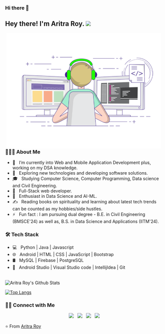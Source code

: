 ### Hi there 👋

<!--
**theroyaritra/theroyaritra** is a ✨ _special_ ✨ repository because its `README.md` (this file) appears on your GitHub profile.

Here are some ideas to get you started:

- 🔭 I’m currently working on ...
- 🌱 I’m currently learning ...
- 👯 I’m looking to collaborate on ...
- 🤔 I’m looking for help with ...
- 💬 Ask me about ...
- 📫 How to reach me: ...
- 😄 Pronouns: ...
- ⚡ Fun fact: ...
-->
<h2> Hey there! I'm Aritra Roy. <img src="https://github.com/souvikguria98/souvikguria98/blob/master/Hi.gif" width="25"></h2>
<img align="right" alt="GIF" src="https://raw.githubusercontent.com/devSouvik/devSouvik/master/gif3.gif" width="500"/>

<h3> 👨🏻‍💻 About Me </h3>

- 🔭 &nbsp; I’m currently into Web and Mobile Application Development plus, working on my DSA knowledge.
- 🤔 &nbsp; Exploring new technologies and developing software solutions.
- 🎓 &nbsp; Studying Computer Science, Computer Programming, Data science and Civil Engineering.
- 💼 &nbsp; Full-Stack web developer.
- 🌱 &nbsp; Enthusiast in Data Science and AI-ML.
- ✍️ &nbsp; Reading books on spirituality and learning about latest tech trends can be counted as my hobbies/side hustles.
- ⚡ &nbsp; Fun fact : I am pursuing dual degree - B.E. in Civil Engineering (BMSCE'24) as well as, B.S. in Data Science and Applications (IITM'24).

<h3>🛠 Tech Stack</h3>

- 💻 &nbsp; Python | Java | Javascript
- 🌐 &nbsp; Android | HTML | CSS | JavaScript | Bootstrap
- 🛢 &nbsp; MySQL | Firebase | PostgreSQL
- 🔧 &nbsp; Android Studio | Visual Studio code | IntellijIdea | Git
<!-- 🖥 &nbsp; Adobe Xd | Illustrator | Photoshop | OpenShot -->

<br>

<img align="center" src="https://github-readme-stats.vercel.app/api?username=theroyaritra&include_all_commits=true&count_private=true&show_icons=true&line_height=20&title_color=7A7ADB&icon_color=2234AE&text_color=D3D3D3&bg_color=0,000000,130F40" alt="Aritra Roy's Github Stats">

</br>

[![Top Langs](https://github-readme-stats.vercel.app/api/top-langs/?username=theroyaritra&layout=compact&text_color=daf7dc&bg_color=151515)](https://github.com/theroyaritra/github-readme-stats)


<h3> 🤝🏻 Connect with Me </h3>

<p align="center">
&nbsp; <a href="https://twitter.com/RoyAritra_tech" target="_blank" rel="noopener noreferrer"><img src="https://img.icons8.com/plasticine/100/000000/twitter.png" width="50" /></a>  
&nbsp; <a href="https://www.instagram.com/theroyaritra/" target="_blank" rel="noopener noreferrer"><img src="https://img.icons8.com/plasticine/100/000000/instagram-new.png" width="50" /></a>  
&nbsp; <a href="https://www.linkedin.com/in/theroyaritra/" target="_blank" rel="noopener noreferrer"><img src="https://img.icons8.com/plasticine/100/000000/linkedin.png" width="50" /></a>
&nbsp; <a href="mailto:theroyaritra@gmail.com" target="_blank" rel="noopener noreferrer"><img src="https://img.icons8.com/plasticine/100/000000/gmail.png"  width="50" /></a>
</p>

⭐️ From [Aritra Roy](https://github.com/theroyaritra)
